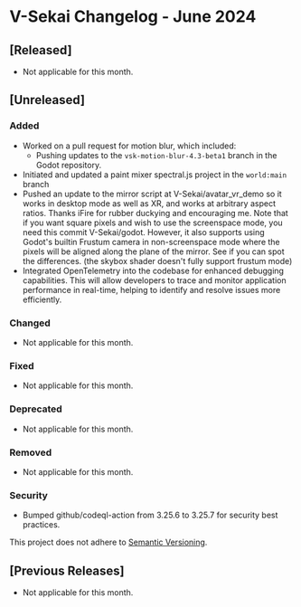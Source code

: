 # V-Sekai Changelog - June 2024

## [Released]

- Not applicable for this month.

## [Unreleased]

### Added
- Worked on a pull request for motion blur, which included:
  - Pushing updates to the `vsk-motion-blur-4.3-beta1` branch in the Godot repository.
- Initiated and updated a paint mixer spectral.js project in the `world:main` branch
- Pushed an update to the mirror script at V-Sekai/avatar_vr_demo so it works in desktop mode as well as XR, and works at arbitrary aspect ratios. Thanks iFire for rubber duckying and encouraging me. Note that if you want square pixels and wish to use the screenspace mode, you need this commit V-Sekai/godot. However, it also supports using Godot's builtin Frustum camera in non-screenspace mode where the pixels will be aligned along the plane of the mirror. See if you can spot the differences. (the skybox shader doesn't fully support frustum mode)
- Integrated OpenTelemetry into the codebase for enhanced debugging capabilities. This will allow developers to trace and monitor application performance in real-time, helping to identify and resolve issues more efficiently.

### Changed

- Not applicable for this month.

### Fixed

- Not applicable for this month.

### Deprecated

- Not applicable for this month.

### Removed

- Not applicable for this month.

### Security

- Bumped github/codeql-action from 3.25.6 to 3.25.7 for security best practices.

This project does not adhere to [Semantic Versioning](https://semver.org/spec/v2.0.0.html).

## [Previous Releases]

- Not applicable for this month.